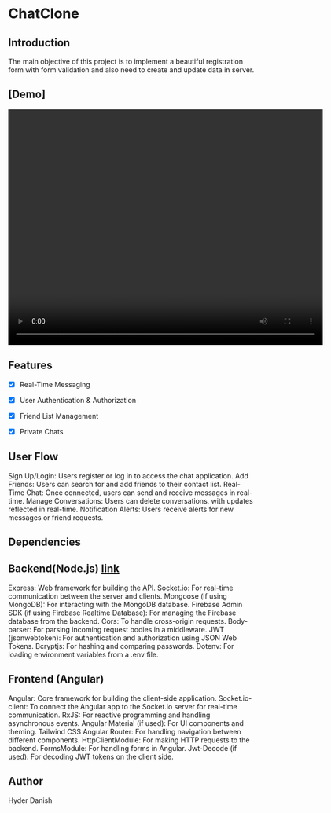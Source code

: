 # ChatClone

## Introduction

The main objective of this project is to implement a beautiful registration form with form validation and also need to create and update data in server.

## [Demo]
<video width="640" height="480" controls>
  <source src="https://github.com/hyderdan/chat-clone/blob/main/src/assets/demo/Untitled%20video%20-%20Made%20with%20Clipchamp.gif" type="gif">
  Your browser does not support the video tag.
</video>

## Features

- [x] Real-Time Messaging
- [x] User Authentication & Authorization
- [x] Friend List Management
- [x] Private  Chats


## User Flow

Sign Up/Login: Users register or log in to access the chat application.
Add Friends: Users can search for and add friends to their contact list.
Real-Time Chat: Once connected, users can send and receive messages in real-time.
Manage Conversations: Users can delete conversations, with updates reflected in real-time.
Notification Alerts: Users receive alerts for new messages or friend requests.

## Dependencies

## Backend(Node.js) [link](https://github.com/hyderdan/chat-clone-back-end-.git)
Express: Web framework for building the API.
Socket.io: For real-time communication between the server and clients.
Mongoose (if using MongoDB): For interacting with the MongoDB database.
Firebase Admin SDK (if using Firebase Realtime Database): For managing the Firebase database from the backend.
Cors: To handle cross-origin requests.
Body-parser: For parsing incoming request bodies in a middleware.
JWT (jsonwebtoken): For authentication and authorization using JSON Web Tokens.
Bcryptjs: For hashing and comparing passwords.
Dotenv: For loading environment variables from a .env file.

## Frontend (Angular)
Angular: Core framework for building the client-side application.
Socket.io-client: To connect the Angular app to the Socket.io server for real-time communication.
RxJS: For reactive programming and handling asynchronous events.
Angular Material (if used): For UI components and theming.
Tailwind CSS
Angular Router: For handling navigation between different components.
HttpClientModule: For making HTTP requests to the backend.
FormsModule: For handling forms in Angular.
Jwt-Decode (if used): For decoding JWT tokens on the client side.

## Author
Hyder Danish

